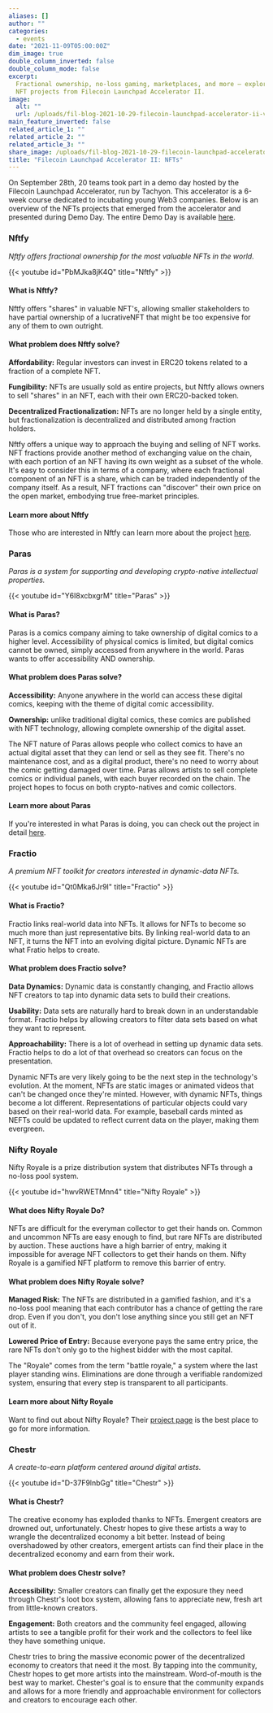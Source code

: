 ```yaml
---
aliases: []
author: ""
categories:
  - events
date: "2021-11-09T05:00:00Z"
dim_image: true
double_column_inverted: false
double_column_mode: false
excerpt:
  Fractional ownership, no-loss gaming, marketplaces, and more — explore the
  NFT projects from Filecoin Launchpad Accelerator II.
image:
  alt: ""
  url: /uploads/fil-blog-2021-10-29-filecoin-launchpad-accelerator-ii-v3.webp
main_feature_inverted: false
related_article_1: ""
related_article_2: ""
related_article_3: ""
share_image: /uploads/fil-blog-2021-10-29-filecoin-launchpad-accelerator-ii-v3.webp
title: "Filecoin Launchpad Accelerator II: NFTs"
---
```


On September 28th, 20 teams took part in a demo day hosted by the Filecoin Launchpad Accelerator, run by Tachyon. This accelerator is a 6-week course dedicated to incubating young Web3 companies. Below is an overview of the NFTs projects that emerged from the accelerator and presented during Demo Day. The entire Demo Day is available [here](https://www.youtube.com/watch?v=UWuaSP6YuJ4).

### Nftfy

_Nftfy offers fractional ownership for the most valuable NFTs in the world._

{{< youtube id="PbMJka8jK4Q" title="Nftfy" >}}

#### **What is Nftfy?**

Nftfy offers "shares" in valuable NFT's, allowing smaller stakeholders to have partial ownership of a lucrativeNFT that might be too expensive for any of them to own outright.

#### **What problem does Nftfy solve?**

**Affordability:** Regular investors can invest in ERC20 tokens related to a fraction of a complete NFT.

**Fungibility:** NFTs are usually sold as entire projects, but Nftfy allows owners to sell "shares" in an NFT, each with their own ERC20-backed token.

**Decentralized Fractionalization:** NFTs are no longer held by a single entity, but fractionalization is decentralized and distributed among fraction holders.

Nftfy offers a unique way to approach the buying and selling of NFT works. NFT fractions provide another method of exchanging value on the chain, with each portion of an NFT having its own weight as a subset of the whole. It's easy to consider this in terms of a company, where each fractional component of an NFT is a share, which can be traded independently of the company itself. As a result, NFT fractions can "discover" their own price on the open market, embodying true free-market principles.

#### **Learn more about Nftfy**

Those who are interested in Nftfy can learn more about the project [here](https://nftfy.org/#/).

### Paras

_Paras is a system for supporting and developing crypto-native intellectual properties._

{{< youtube id="Y6I8xcbxgrM" title="Paras" >}}

#### **What is Paras?**

Paras is a comics company aiming to take ownership of digital comics to a higher level. Accessibility of physical comics is limited, but digital comics cannot be owned, simply accessed from anywhere in the world. Paras wants to offer accessibility AND ownership.

#### **What problem does Paras solve?**

**Accessibility:** Anyone anywhere in the world can access these digital comics, keeping with the theme of digital comic accessibility.

**Ownership:** unlike traditional digital comics, these comics are published with NFT technology, allowing complete ownership of the digital asset.

The NFT nature of Paras allows people who collect comics to have an actual digital asset that they can lend or sell as they see fit. There's no maintenance cost, and as a digital product, there's no need to worry about the comic getting damaged over time. Paras allows artists to sell complete comics or individual panels, with each buyer recorded on the chain. The project hopes to focus on both crypto-natives and comic collectors.

#### **Learn more about Paras**

If you're interested in what Paras is doing, you can check out the project in detail [here](https://paras.id/).

### Fractio

_A premium NFT toolkit for creators interested in dynamic-data NFTs._

{{< youtube id="Qt0Mka6Jr9I" title="Fractio" >}}

#### **What is Fractio?**

Fractio links real-world data into NFTs. It allows for NFTs to become so much more than just representative bits. By linking real-world data to an NFT, it turns the NFT into an evolving digital picture. Dynamic NFTs are what Fratio helps to create.

#### **What problem does Fractio solve?**

**Data Dynamics:** Dynamic data is constantly changing, and Fractio allows NFT creators to tap into dynamic data sets to build their creations.

**Usability:** Data sets are naturally hard to break down in an understandable format. Fractio helps by allowing creators to filter data sets based on what they want to represent.

**Approachability:** There is a lot of overhead in setting up dynamic data sets. Fractio helps to do a lot of that overhead so creators can focus on the presentation.

Dynamic NFTs are very likely going to be the next step in the technology's evolution. At the moment, NFTs are static images or animated videos that can't be changed once they're minted. However, with dynamic NFTs, things become a lot different. Representations of particular objects could vary based on their real-world data. For example, baseball cards minted as NEFTs could be updated to reflect current data on the player, making them evergreen.

### Nifty Royale

Nifty Royale is a prize distribution system that distributes NFTs through a no-loss pool system.

{{< youtube id="hwvRWETMnn4" title="Nifty Royale" >}}

#### **What does Nifty Royale Do?**

NFTs are difficult for the everyman collector to get their hands on. Common and uncommon NFTs are easy enough to find, but rare NFTs are distributed by auction. These auctions have a high barrier of entry, making it impossible for average NFT collectors to get their hands on them. Nifty Royale is a gamified NFT platform to remove this barrier of entry.

#### **What problem does Nifty Royale solve?**

**Managed Risk:** The NFTs are distributed in a gamified fashion, and it's a no-loss pool meaning that each contributor has a chance of getting the rare drop. Even if you don't, you don't lose anything since you still get an NFT out of it.

**Lowered Price of Entry:** Because everyone pays the same entry price, the rare NFTs don't only go to the highest bidder with the most capital.

The "Royale" comes from the term "battle royale," a system where the last player standing wins. Eliminations are done through a verifiable randomized system, ensuring that every step is transparent to all participants.

#### **Learn more about Nifty Royale**

Want to find out about Nifty Royale? Their [project page](https://niftyroyale.com/) is the best place to go for more information.

### Chestr

_A create-to-earn platform centered around digital artists._

{{< youtube id="D-37F9lnbGg" title="Chestr" >}}

#### **What is Chestr?**

The creative economy has exploded thanks to NFTs. Emergent creators are drowned out, unfortunately. Chestr hopes to give these artists a way to wrangle the decentralized economy a bit better. Instead of being overshadowed by other creators, emergent artists can find their place in the decentralized economy and earn from their work.

#### **What problem does Chestr solve?**

**Accessibility:** Smaller creators can finally get the exposure they need through Chestr's loot box system, allowing fans to appreciate new, fresh art from little-known creators.

**Engagement:** Both creators and the community feel engaged, allowing artists to see a tangible profit for their work and the collectors to feel like they have something unique.

Chestr tries to bring the massive economic power of the decentralized economy to creators that need it the most. By tapping into the community, Chestr hopes to get more artists into the mainstream. Word-of-mouth is the best way to market. Chester's goal is to ensure that the community expands and allows for a more friendly and approachable environment for collectors and creators to encourage each other.
